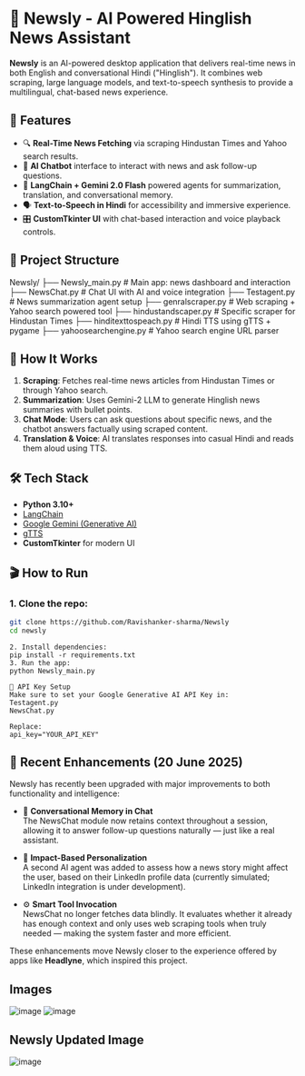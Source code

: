 # 📰 Newsly - AI Powered Hinglish News Assistant

**Newsly** is an AI-powered desktop application that delivers real-time news in both English and conversational Hindi ("Hinglish"). It combines web scraping, large language models, and text-to-speech synthesis to provide a multilingual, chat-based news experience.

## 🚀 Features

- 🔍 **Real-Time News Fetching** via scraping Hindustan Times and Yahoo search results.
- 🤖 **AI Chatbot** interface to interact with news and ask follow-up questions.
- 🧠 **LangChain + Gemini 2.0 Flash** powered agents for summarization, translation, and conversational memory.
- 🗣️ **Text-to-Speech in Hindi** for accessibility and immersive experience.
- 🎛️ **CustomTkinter UI** with chat-based interaction and voice playback controls.

## 📂 Project Structure

Newsly/
├── Newsly_main.py # Main app: news dashboard and interaction
├── NewsChat.py # Chat UI with AI and voice integration
├── Testagent.py # News summarization agent setup
├── genralscraper.py # Web scraping + Yahoo search powered tool
├── hindustandscaper.py # Specific scraper for Hindustan Times
├── hinditexttospeach.py # Hindi TTS using gTTS + pygame
├── yahoosearchengine.py # Yahoo search engine URL parser


## 🧠 How It Works

1. **Scraping**: Fetches real-time news articles from Hindustan Times or through Yahoo search.
2. **Summarization**: Uses Gemini-2 LLM to generate Hinglish news summaries with bullet points.
3. **Chat Mode**: Users can ask questions about specific news, and the chatbot answers factually using scraped content.
4. **Translation & Voice**: AI translates responses into casual Hindi and reads them aloud using TTS.

## 🛠️ Tech Stack

- **Python 3.10+**
- [LangChain](https://www.langchain.com/)
- [Google Gemini (Generative AI)](https://ai.google.dev/)
- [gTTS](https://pypi.org/project/gTTS/)
- **CustomTkinter** for modern UI

## 🎬 How to Run

### 1. Clone the repo:
```bash
git clone https://github.com/Ravishanker-sharma/Newsly
cd newsly
```
```
2. Install dependencies:
pip install -r requirements.txt
3. Run the app:
python Newsly_main.py
```
```
🔑 API Key Setup
Make sure to set your Google Generative AI API Key in:
Testagent.py
NewsChat.py
```
```
Replace:
api_key="YOUR_API_KEY"
```
## 🔄 Recent Enhancements (20 June 2025)

Newsly has recently been upgraded with major improvements to both functionality and intelligence:

- 🧠 **Conversational Memory in Chat**  
  The NewsChat module now retains context throughout a session, allowing it to answer follow-up questions naturally — just like a real assistant.

- 👤 **Impact-Based Personalization**  
  A second AI agent was added to assess how a news story might affect the user, based on their LinkedIn profile data (currently simulated; LinkedIn integration is under development).

- ⚙️ **Smart Tool Invocation**  
  NewsChat no longer fetches data blindly. It evaluates whether it already has enough context and only uses web scraping tools when truly needed — making the system faster and more efficient.

These enhancements move Newsly closer to the experience offered by apps like **Headlyne**, which inspired this project.


## Images
![image](https://github.com/user-attachments/assets/7bd26947-a179-4703-9721-0283a5d72e8c)
![image](https://github.com/user-attachments/assets/52a28448-85d4-4a2a-9116-4c64c03f5f2e)

## Newsly Updated Image
![image](https://github.com/user-attachments/assets/508b550e-506b-41a1-9067-371847400af1)

